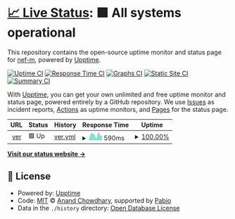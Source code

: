 # [📈 Live Status](https://nef-m.github.io/upptime): <!--live status--> **🟩 All systems operational**

This repository contains the open-source uptime monitor and status page for [nef-m](https://nef-m.github.io/upptime), powered by [Upptime](https://github.com/upptime/upptime).

[![Uptime CI](https://github.com/nef-m/upptime/workflows/Uptime%20CI/badge.svg)](https://github.com/nef-m/upptime/actions?query=workflow%3A%22Uptime+CI%22)
[![Response Time CI](https://github.com/nef-m/upptime/workflows/Response%20Time%20CI/badge.svg)](https://github.com/nef-m/upptime/actions?query=workflow%3A%22Response+Time+CI%22)
[![Graphs CI](https://github.com/nef-m/upptime/workflows/Graphs%20CI/badge.svg)](https://github.com/nef-m/upptime/actions?query=workflow%3A%22Graphs+CI%22)
[![Static Site CI](https://github.com/nef-m/upptime/workflows/Static%20Site%20CI/badge.svg)](https://github.com/nef-m/upptime/actions?query=workflow%3A%22Static+Site+CI%22)
[![Summary CI](https://github.com/nef-m/upptime/workflows/Summary%20CI/badge.svg)](https://github.com/nef-m/upptime/actions?query=workflow%3A%22Summary+CI%22)

With [Upptime](https://upptime.js.org), you can get your own unlimited and free uptime monitor and status page, powered entirely by a GitHub repository. We use [Issues](https://github.com/nef-m/upptime/issues) as incident reports, [Actions](https://github.com/nef-m/upptime/actions) as uptime monitors, and [Pages](https://nef-m.github.io/upptime) for the status page.

<!--start: status pages-->
<!-- This summary is generated by Upptime (https://github.com/upptime/upptime) -->
<!-- Do not edit this manually, your changes will be overwritten -->
<!-- prettier-ignore -->
| URL | Status | History | Response Time | Uptime |
| --- | ------ | ------- | ------------- | ------ |
| <img alt="" src="https://icons.duckduckgo.com/ip3/ver.nefta.vision.ico" height="13"> [ver](https://ver.nefta.vision) | 🟩 Up | [ver.yml](https://github.com/nef-m/upptime/commits/HEAD/history/ver.yml) | <details><summary><img alt="Response time graph" src="./graphs/ver/response-time-week.png" height="20"> 590ms</summary><br><a href="https://nef-m.github.io/upptime/history/ver"><img alt="Response time 592" src="https://img.shields.io/endpoint?url=https%3A%2F%2Fraw.githubusercontent.com%2Fnef-m%2Fupptime%2FHEAD%2Fapi%2Fver%2Fresponse-time.json"></a><br><a href="https://nef-m.github.io/upptime/history/ver"><img alt="24-hour response time 836" src="https://img.shields.io/endpoint?url=https%3A%2F%2Fraw.githubusercontent.com%2Fnef-m%2Fupptime%2FHEAD%2Fapi%2Fver%2Fresponse-time-day.json"></a><br><a href="https://nef-m.github.io/upptime/history/ver"><img alt="7-day response time 590" src="https://img.shields.io/endpoint?url=https%3A%2F%2Fraw.githubusercontent.com%2Fnef-m%2Fupptime%2FHEAD%2Fapi%2Fver%2Fresponse-time-week.json"></a><br><a href="https://nef-m.github.io/upptime/history/ver"><img alt="30-day response time 592" src="https://img.shields.io/endpoint?url=https%3A%2F%2Fraw.githubusercontent.com%2Fnef-m%2Fupptime%2FHEAD%2Fapi%2Fver%2Fresponse-time-month.json"></a><br><a href="https://nef-m.github.io/upptime/history/ver"><img alt="1-year response time 592" src="https://img.shields.io/endpoint?url=https%3A%2F%2Fraw.githubusercontent.com%2Fnef-m%2Fupptime%2FHEAD%2Fapi%2Fver%2Fresponse-time-year.json"></a></details> | <details><summary><a href="https://nef-m.github.io/upptime/history/ver">100.00%</a></summary><a href="https://nef-m.github.io/upptime/history/ver"><img alt="All-time uptime 99.85%" src="https://img.shields.io/endpoint?url=https%3A%2F%2Fraw.githubusercontent.com%2Fnef-m%2Fupptime%2FHEAD%2Fapi%2Fver%2Fuptime.json"></a><br><a href="https://nef-m.github.io/upptime/history/ver"><img alt="24-hour uptime 100.00%" src="https://img.shields.io/endpoint?url=https%3A%2F%2Fraw.githubusercontent.com%2Fnef-m%2Fupptime%2FHEAD%2Fapi%2Fver%2Fuptime-day.json"></a><br><a href="https://nef-m.github.io/upptime/history/ver"><img alt="7-day uptime 100.00%" src="https://img.shields.io/endpoint?url=https%3A%2F%2Fraw.githubusercontent.com%2Fnef-m%2Fupptime%2FHEAD%2Fapi%2Fver%2Fuptime-week.json"></a><br><a href="https://nef-m.github.io/upptime/history/ver"><img alt="30-day uptime 99.85%" src="https://img.shields.io/endpoint?url=https%3A%2F%2Fraw.githubusercontent.com%2Fnef-m%2Fupptime%2FHEAD%2Fapi%2Fver%2Fuptime-month.json"></a><br><a href="https://nef-m.github.io/upptime/history/ver"><img alt="1-year uptime 99.85%" src="https://img.shields.io/endpoint?url=https%3A%2F%2Fraw.githubusercontent.com%2Fnef-m%2Fupptime%2FHEAD%2Fapi%2Fver%2Fuptime-year.json"></a></details>

<!--end: status pages-->

[**Visit our status website →**](https://nef-m.github.io/upptime)

## 📄 License

- Powered by: [Upptime](https://github.com/upptime/upptime)
- Code: [MIT](./LICENSE) © [Anand Chowdhary](https://anandchowdhary.com), supported by [Pabio](https://pabio.com)
- Data in the `./history` directory: [Open Database License](https://opendatacommons.org/licenses/odbl/1-0/)
